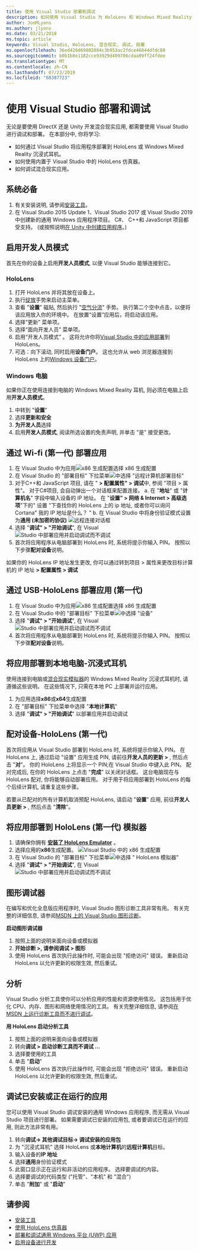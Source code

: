 ```yaml
---
title: 使用 Visual Studio 部署和调试
description: 如何使用 Visual Studio 为 HoloLens 和 Windows Mixed Reality 构建、调试和部署应用。
author: JonMLyons
ms.author: jlyons
ms.date: 03/21/2018
ms.topic: article
keywords: Visual Studio, HoloLens, 混合现实, 调试, 部署
ms.openlocfilehash: 36ed428d69802084c3b953ac2fdce46844dfdc88
ms.sourcegitcommit: b0b1b8e1182cce93929d409706cdaa99ff24fdee
ms.translationtype: MT
ms.contentlocale: zh-CN
ms.lasthandoff: 07/23/2019
ms.locfileid: "68387723"
---
```

# <a name="using-visual-studio-to-deploy-and-debug"></a>使用 Visual Studio 部署和调试

无论是要使用 DirectX 还是 Unity 开发混合现实应用, 都需要使用 Visual Studio 进行调试和部署。 在本部分中, 你将学习:
* 如何通过 Visual Studio 将应用程序部署到 HoloLens 或 Windows Mixed Reality 沉浸式耳机。
* 如何使用内置于 Visual Studio 中的 HoloLens 仿真器。
* 如何调试混合现实应用。

## <a name="prerequisites"></a>系统必备
1. 有关安装说明, 请参阅[安装工具](install-the-tools.md)。
2. 在 Visual Studio 2015 Update 1、Visual Studio 2017 或 Visual Studio 2019 中创建新的通用 Windows 应用程序项目。 C#、 C++和 JavaScript 项目都受支持。 (或按照说明[在 Unity 中创建应用程序](holograms-100.md)。)

## <a name="enabling-developer-mode"></a>启用开发人员模式

首先在你的设备上启用**开发人员模式**, 以便 Visual Studio 能够连接到它。

### <a name="hololens"></a>HoloLens
1. 打开 HoloLens 并将其放在设备上。
2. 执行[绽放](gestures.md#bloom)手势来启动主菜单。
3. 查看 "**设置**" 磁贴, 然后执行 "[空气分流](gestures.md#air-tap)" 手势。 执行第二个空中点击，以便将该应用放入你的环境中。 在放置“设置”应用后，将启动该应用。
4. 选择“更新”  菜单项。
5. 选择“面向开发人员”  菜单项。
6. 启用“开发人员模式”  。 这将允许你将[Visual Studio 中的应用部署](using-visual-studio.md)到 HoloLens。
7. 可选：向下滚动, 同时启用**设备门户**。 这也允许从 web 浏览器连接到 HoloLens 上的[Windows 设备门户](using-the-windows-device-portal.md)。

### <a name="windows-pc"></a>Windows 电脑

如果你正在使用连接到电脑的 Windows Mixed Reality 耳机, 则必须在电脑上启用**开发人员模式**。
1. 中转到 "**设置**"
2. 选择**更新和安全**
3. **为开发人员**选择
4. 启用**开发人员模式**, 阅读所选设置的免责声明, 并单击 "是" 接受更改。

## <a name="deploying-an-app-over-wi-fi---hololens-1st-gen"></a>通过 Wi-fi (第一代) 部署应用
1. 在 Visual  Studio 中为应用![x86 生成配置选择 x86 生成配置](images/x86setting.png)
2. 在  Visual Studio 的 "部署目标" 下拉菜单![中选择 "远程计算机部署目标"](images/remotemachinesetting.png)
3. 对于C++和 JavaScript 项目, 请在 " **> 配置属性" > 调试**中, 参阅 "项目 > 属性"。 对于C#项目, 会自动弹出一个对话框来配置连接。
  a. 在 "**地址**" 或 "**计算机名**" 字段中输入设备的 IP 地址。 在 "**设置" > 网络 & Internet > 高级选项**"下的" 设置 "下查找你的 HoloLens 上的 ip 地址, 或者你可以询问 Cortana" 我的 IP 地址是什么？ "
  b. 在 Visual Studio 中将身份验证模式设置为**通用 (未加密的协议)** ![远程连接对话框](images/remotedeploy.png)
4. 选择 "**调试" > "开始调试**", 在 Visual![Studio 中部署应用并启动调试而不调试](images/deploynodebugging.png)
5. 首次将应用程序从电脑部署到 HoloLens 时, 系统将提示你输入 PIN。 按照以下步骤**配对设备**说明。

如果你的 HoloLens IP 地址发生更改, 你可以通过转到项目 > 属性来更改目标计算机的 IP 地址 **> 配置属性 > 调试**

## <a name="deploying-an-app-over-usb---hololens-1st-gen"></a>通过 USB-HoloLens 部署应用 (第一代)
1. 在 Visual  Studio 中为应用![x86 生成配置选择 x86 生成配置](images/x86setting.png)
2. 在  Visual Studio 中的 "部署目标" 下拉菜单![中选择 "设备"](images/buildsettingsusbdeploy.png)
3. 选择 "**调试" > "开始调试**", 在 Visual![Studio 中部署应用并启动调试而不调试](images/deploynodebugging.png)
4. 首次将应用程序从电脑部署到 HoloLens 时, 系统将提示你输入 PIN。 按照以下步骤**配对设备**说明。

## <a name="deploying-an-app-to-your-local-pc---immersive-headset"></a>将应用部署到本地电脑-沉浸式耳机

使用连接到电脑或[混合现实模拟器](using-the-windows-mixed-reality-simulator.md)的 Windows Mixed Reality 沉浸式耳机时, 请遵循这些说明。 在这些情况下, 只需在本地 PC 上部署并运行应用。
1. 为应用选择**x86**或**x64**生成配置
2. 在 "部署目标" 下拉菜单中选择 "**本地计算机**"
3. 选择 "**调试" > "开始调试**" 以部署应用并启动调试

## <a name="pairing-your-device---hololens-1st-gen"></a>配对设备-HoloLens (第一代)

首次将应用从 Visual Studio 部署到 HoloLens 时, 系统将提示你输入 PIN。 在 HoloLens 上, 通过启动 "设置" 应用生成 PIN, 请前往**开发人员的更新 >** , 然后点击 "**对**"。 你的 HoloLens 上将显示一个 PIN;在 Visual Studio 中键入此 PIN。 配对完成后, 在你的 HoloLens 上点击 "**完成**" 以关闭对话框。 这台电脑现在与 HoloLens 配对, 你将能够自动部署应用。 对于用于将应用部署到 HoloLens 的每个后续计算机, 请重复这些步骤。

若要从已配对的所有计算机取消预配 HoloLens, 请启动 "**设置**" 应用, 前往**开发人员更新 >** , 然后点击 "**清除**"。

## <a name="deploying-an-app-to-the-hololens-1st-gen-emulator"></a>将应用部署到 HoloLens (第一代) 模拟器
1. 请确保你拥有 **[安装了 HoloLens Emulator](install-the-tools.md)** 。
2. 选择应用的**x86**生成配置。
![Visual Studio 中的 x86 生成配置](images/x86setting.png)
3. 在 Visual Studio 的 "部署目标" 下拉菜单![中选择 " **HoloLens 模拟器**"](images/deployemulator.png)
4. 选择 "**调试" > "开始调试**", 在 Visual![Studio 中部署应用并启动调试而不调试](images/deploynodebugging.png)

## <a name="graphics-debugger"></a>图形调试器

在编写和优化全息版应用程序时, Visual Studio 图形诊断工具非常有用。 有关完整的详细信息, 请参阅[MSDN 上的 Visual Studio 图形诊断](https://msdn.microsoft.com/library/hh315751.aspx)。

**启动图形调试器**
1. 按照上面的说明来面向设备或模拟器
2. **开始诊断 >, 请参阅调试 > 图形**
3. 使用 HoloLens 首次执行此操作时, 可能会出现 "拒绝访问" 错误。 重新启动 HoloLens 以允许更新的权限生效, 然后重试。

## <a name="profiling"></a>分析

Visual Studio 分析工具使你可以分析应用的性能和资源使用情况。 这包括用于优化 CPU、内存、图形和网络使用情况的工具。 有关完整详细信息, 请参阅[在 MSDN 上运行诊断工具而不进行调试](https://msdn.microsoft.com/library/dn957936.aspx)。

**用 HoloLens 启动分析工具**
1. 按照上面的说明来面向设备或模拟器
2. 转向**调试 > 启动诊断工具而不调试 ...**
3. 选择要使用的工具
4. 单击 "**启动**"
5. 使用 HoloLens 首次执行此操作时, 可能会出现 "拒绝访问" 错误。 重新启动 HoloLens 以允许更新的权限生效, 然后重试。

## <a name="debugging-an-installed-or-running-app"></a>调试已安装或正在运行的应用

您可以使用 Visual Studio 调试安装的通用 Windows 应用程序, 而无需从 Visual Studio 项目进行部署。 如果需要调试已安装的应用包, 或者要调试已在运行的应用, 则此方法非常有用。
1. 转向**调试-> 其他调试目标-> 调试安装的应用包**
2. 为 "沉浸式耳机" 选择 HoloLens 或**本地计算机**的**远程计算机**目标。
3. 输入设备的**IP 地址**
4. 选择**通用**身份验证模式
5. 此窗口显示正在运行和非活动的应用程序。 选择要调试的内容。
6. 选择要调试的代码类型 ("托管"、"本机" 和 "混合")
7. 单击 "**附加**" 或 "**启动**"

## <a name="see-also"></a>请参阅
* [安装工具](install-the-tools.md)
* [使用 HoloLens 仿真器](using-the-hololens-emulator.md)
* [部署和调试通用 Windows 平台 (UWP) 应用](https://msdn.microsoft.com/library/windows/apps/xaml/mt613243.aspx)
* [启用设备进行开发](https://docs.microsoft.com/windows/uwp/get-started/enable-your-device-for-development)
